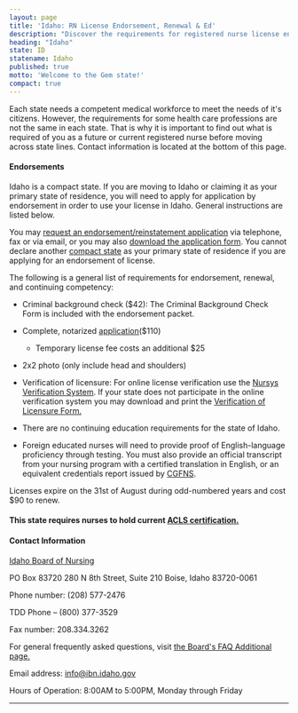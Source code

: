 ```yaml
---
layout: page
title: 'Idaho: RN License Endorsement, Renewal & Ed'
description: "Discover the requirements for registered nurse license endorsement, renewal, and continuing education in Idaho. Keep your nursing career on track.\r"
heading: "Idaho"
state: ID
statename: Idaho
published: true
motto: 'Welcome to the Gem state!'
compact: true
---
```


Each state needs a competent medical workforce to meet the needs of it's
citizens. However, the requirements for some health care professions are
not the same in each state. That is why it is important to find out what
is required of you as a future or current registered nurse before moving
across state lines. Contact information is located at the bottom of this
page.

#### Endorsements

Idaho is a compact state. If you are moving to Idaho or claiming it as
your primary state of residence, you will need to apply for application
by endorsement in order to use your license in Idaho. General
instructions are listed below.

You may [request an endorsement/reinstatement
application](https://ibn.idaho.gov/IBNPortal/LicensureByEndorsement.aspx?Agency=426&Board=IBON)
via telephone, fax or via email, or you may also [download the
application
form](https://ibn.idaho.gov/IBNPortal/IBN/UPDATED%20FORMS%202009/Licensure_by_Endorsement_RN.pdf).
You cannot declare another [compact
state](https://www.ncsbn.org/nurse-licensure-compact.htm) as your
primary state of residence if you are applying for an endorsement of
license.

The following is a general list of requirements for endorsement,
renewal, and continuing competency:

-   Criminal background check (\$42): The Criminal Background Check Form
    is included with the endorsement packet.

-   Complete, notarized
    [application](https://ibn.idaho.gov/IBNPortal/IBN/UPDATED%20FORMS%202009/Licensure_by_Endorsement_RN.pdf)(\$110)

    -   Temporary license fee costs an additional \$25

-   2x2 photo (only include head and shoulders)

-   Verification of licensure: For online license verification use the
    [Nursys Verification System](https://www.nursys.com/). If your state
    does not participate in the online verification system you may
    download and print the [Verification of Licensure
    Form.](https://ibn.idaho.gov/IBNPortal/IBN/Forms/verification_licensure.pdf)

-   There are no continuing education requirements for the state of
    Idaho.

-   Foreign educated nurses will need to provide proof of
    English-language proficiency through testing. You must also provide
    an official transcript from your nursing program with a certified
    translation in English, or an equivalent credentials report issued
    by [CGFNS](https://www.cgfns.org/).

Licenses expire on the 31st of August during odd-numbered years and cost
\$90 to renew.

#### This state requires nurses to hold current [ACLS certification.](https://www.acls.net/idaho-acls-pals-bls.htm)

#### Contact Information

[Idaho Board of Nursing](https://ibn.idaho.gov/)

PO Box 83720
280 N 8th Street, Suite 210
Boise, Idaho 83720-0061

Phone number: (208) 577-2476

TDD Phone – (800) 377-3529

Fax number: 208.334.3262

For general frequently asked questions, visit [the Board's FAQ
Additional
page.](https://ibn.idaho.gov/IBNPortal/BoardAdditional.aspx?Board=IBON&BureauLinkID=150)

Email address: info@ibn.idaho.gov

Hours of Operation: 8:00AM to 5:00PM, Monday through Friday

* * * * *
